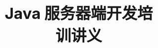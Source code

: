 <center><h1 style="magrin-bottom:500px;text-align:center;font-size:50px;">Java 服务器端开发培训讲义</h1></center>

